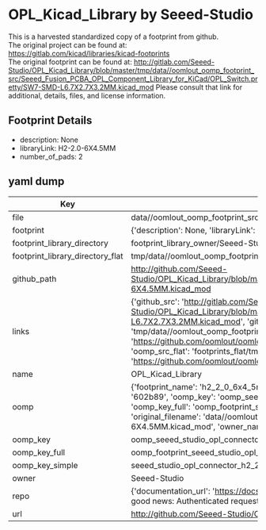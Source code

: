 # OPL_Kicad_Library by Seeed-Studio  
This is a harvested standardized copy of a footprint from github.  
The original project can be found at:  
https://gitlab.com/kicad/libraries/kicad-footprints  
The original footprint can be found at:
http://gitlab.com/Seeed-Studio/OPL_Kicad_Library/blob/master/tmp/data//oomlout_oomp_footprint_src/Seeed_Fusion_PCBA_OPL_Component_Library_for_KiCad/OPL_Switch.pretty/SW7-SMD-L6.7X2.7X3.2MM.kicad_mod
Please consult that link for additional, details, files, and license information.  
## Footprint Details
* description: None  
* libraryLink: H2-2.0-6X4.5MM  
* number_of_pads: 2  
## yaml dump  
| Key | Value |  
| --- | --- |  
| file | data//oomlout_oomp_footprint_src/OPL_Kicad_Library/Seeed_Fusion_PCBA_OPL_Component_Library_for_KiCad/OPL_Connector.pretty/H2-2.0-6X4.5MM.kicad_mod |  
| footprint | {'description': None, 'libraryLink': 'H2-2.0-6X4.5MM', 'number_of_pads': 2} |  
| footprint_library_directory | footprint_library_owner/Seeed-Studio_OPL_Kicad_Library |  
| footprint_library_directory_flat | tmp/data//oomlout_oomp_footprint_src/footprints_flat/seeed_studio_opl_connector_h2_2_0_6x4_5mm/working |  
| github_path | http://github.com/Seeed-Studio/OPL_Kicad_Library/blob/master/tmp/data//oomlout_oomp_footprint_src/Seeed_Fusion_PCBA_OPL_Component_Library_for_KiCad/OPL_Connector.pretty/H2-2.0-6X4.5MM.kicad_mod |  
| links | {'github_src': 'http://gitlab.com/Seeed-Studio/OPL_Kicad_Library/blob/master/tmp/data//oomlout_oomp_footprint_src/Seeed_Fusion_PCBA_OPL_Component_Library_for_KiCad/OPL_Switch.pretty/SW7-SMD-L6.7X2.7X3.2MM.kicad_mod', 'github_src_repo': 'https://gitlab.com/kicad/libraries/kicad-footprints', 'oomp_bot': 'tmp/data//oomlout_oomp_footprint_src/footprints/seeed_studio_opl_connector_h2_2_0_6x4_5mm/working', 'oomp_bot_github': 'https://github.com/oomlout/oomlout_oomp_footprint_bot/tree/main/tmp/data//oomlout_oomp_footprint_src/footprints/seeed_studio_opl_connector_h2_2_0_6x4_5mm/working', 'oomp_src_flat': 'footprints_flat/tmp/data//oomlout_oomp_footprint_src/footprints_flat/seeed_studio_opl_connector_h2_2_0_6x4_5mm/working', 'oomp_src_flat_github': 'https://github.com/oomlout/oomlout_oomp_footprint_src/tree/main/tmp/data//oomlout_oomp_footprint_src/footprints_flat/seeed_studio_opl_connector_h2_2_0_6x4_5mm/working'} |  
| name | OPL_Kicad_Library |  
| oomp | {'footprint_name': 'h2_2_0_6x4_5mm', 'library_name': 'opl_connector', 'md5': '602b897f875d99159bc2c63794f8b302', 'md5_10': '602b897f87', 'md5_5': '602b8', 'md5_6': '602b89', 'oomp_key': 'oomp_seeed_studio_opl_connector_h2_2_0_6x4_5mm', 'oomp_key_extra': 'oomp_footprint_seeed_studio_opl_connector_h2_2_0_6x4_5mm', 'oomp_key_full': 'oomp_footprint_seeed_studio_opl_connector_h2_2_0_6x4_5mm_602b89', 'oomp_key_simple': 'seeed_studio_opl_connector_h2_2_0_6x4_5mm', 'original_filename': 'data//oomlout_oomp_footprint_src/OPL_Kicad_Library/Seeed_Fusion_PCBA_OPL_Component_Library_for_KiCad/OPL_Connector.pretty/H2-2.0-6X4.5MM.kicad_mod', 'owner_name': 'seeed_studio'} |  
| oomp_key | oomp_seeed_studio_opl_connector_h2_2_0_6x4_5mm |  
| oomp_key_full | oomp_footprint_seeed_studio_opl_connector_h2_2_0_6x4_5mm |  
| oomp_key_simple | seeed_studio_opl_connector_h2_2_0_6x4_5mm |  
| owner | Seeed-Studio |  
| repo | {'documentation_url': 'https://docs.github.com/rest/overview/resources-in-the-rest-api#rate-limiting', 'message': "API rate limit exceeded for 84.66.142.224. (But here's the good news: Authenticated requests get a higher rate limit. Check out the documentation for more details.)"} |  
| url | http://github.com/Seeed-Studio/OPL_Kicad_Library |  

